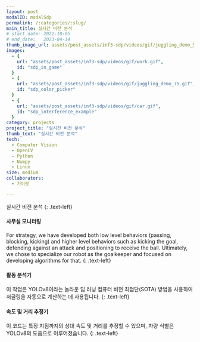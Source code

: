 ```yaml
---
layout: post
modalID: modalSdp
permalink: /:categories/:slug/
main_title: 실시간 비전 분석
# start_date: 2022-10-05
# end_date:   2023-04-14
thumb_image_url: assets/post_assets/inf3-sdp/videos/gif/juggling_demo_50.gif
images:
  - {
    url: "assets/post_assets/inf3-sdp/videos/gif/work.gif",
    id: "sdp_in_game"
  }
  - {
    url: "assets/post_assets/inf3-sdp/videos/gif/juggling_demo_75.gif",
    id: "sdp_color_picker"
  }
  - {
    url: "assets/post_assets/inf3-sdp/videos/gif/car.gif",
    id: "sdp_interference_example"
  }
category: projects
project_title: "실시간 비전 분석"
thumb_text: "실시간 비전 분석"
tech:
  - Computer Vision
  - OpenCV
  - Python
  - Numpy
  - Linux
size: medium
collaborators:
  - 가이랏

---
```


<div class="post-content-markdown">

실시간 비전 분석
{: .text-left}

#### 사무실 모니터링
For strategy, we have developed both low level behaviors (passing, blocking, kicking) and higher level behaviors such as kicking the goal, defending against an attack and positioning to receive the ball. Ultimately, we chose to specialize our robot as the goalkeeper and focused on developing algorithms for that.
{: .text-left}

#### 활동 분석기
이 작업은 YOLOv8이라는 놀라운 딥 러닝 컴퓨터 비전 최첨단(SOTA) 방법을 사용하여 저글링을 자동으로 계산하는 데 사용됩니다.
{: .text-left}

#### 속도 및 거리 추정기
이 코드는 특정 지점까지의 상대 속도 및 거리를 추정할 수 있으며, 차량 식별은 YOLOv8의 도움으로 이루어졌습니다.
{: .text-left}

</div>
